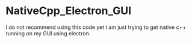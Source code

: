 # NativeCpp_Electron_GUI

I do not recommend using this code yet I am just trying to get native c++ running on my GUI using electron.
